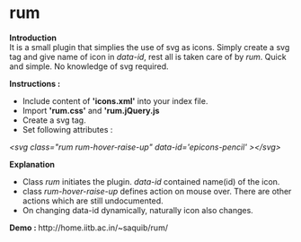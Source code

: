 rum
===
<b>Introduction</b><br />
It is a small plugin that simplies the use of svg as icons. Simply create a svg tag and give name of icon in <i>data-id</i>, rest all is taken care of by <i>rum</i>. Quick and simple. No knowledge of svg required.<br />

<b>Instructions : </b><br />
<ul>
  <li>Include content of <b>'icons.xml'</b> into your index file.</li>
  <li>Import <b>'rum.css'</b> and <b>'rum.jQuery.js</b></li>
  <li>Create a svg tag.</li>
  <li>Set following attributes :</li>
</ul>
<i>&lt;svg class="rum rum-hover-raise-up" data-id='epicons-pencil' &gt;&lt;/svg&gt;</i>

<b>Explanation</b><br />
<ul>
<li>Class <i>rum</i> initiates the plugin. <i>data-id</i> contained name(id) of the icon.</li>
<li>class <i>rum-hover-raise-up</i> defines action on mouse over. There are other actions which are still undocumented.</li>
<li>On changing data-id dynamically, naturally icon also changes.</li>
</ul>
<b>Demo : </b> http://home.iitb.ac.in/~saquib/rum/
